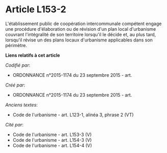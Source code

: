 # Article L153-2

L'établissement public de coopération intercommunale compétent engage une procédure d'élaboration ou de révision d'un plan
local d'urbanisme couvrant l'intégralité de son territoire lorsqu'il le décide et, au plus tard, lorsqu'il révise un des
plans locaux d'urbanisme applicables dans son périmètre.

**Liens relatifs à cet article**

_Codifié par_:

  - ORDONNANCE n°2015-1174 du 23 septembre 2015 - art.

_Créé par_:

  - ORDONNANCE n°2015-1174 du 23 septembre 2015 - art.

_Anciens textes_:

  - Code de l'urbanisme - art. L123-1, alinéa 3, phrase 2  (VT)

_Cité par_:

  - Code de l'urbanisme - art. L153-3 (V)
  - Code de l'urbanisme - art. L154-3 (V)
  - Code de l'urbanisme - art. L154-4 (V)
